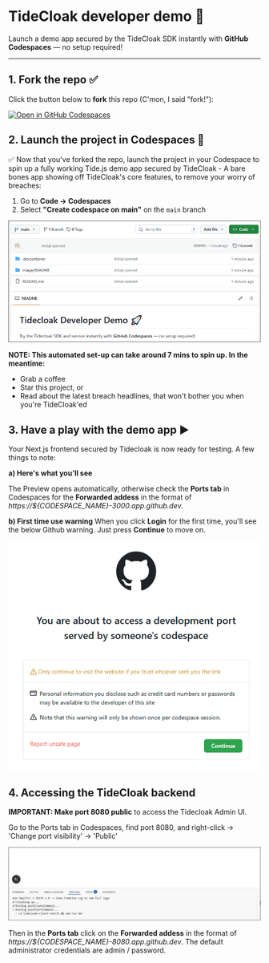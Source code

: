 # TideCloak developer demo 🚀

Launch a demo app secured by the TideCloak SDK instantly with **GitHub Codespaces** — no setup required!

---

## **1. Fork the repo** ✅

Click the button below to **fork** this repo (C'mon, I said "fork!"):

[![Open in GitHub Codespaces](https://github.com/codespaces/badge.svg)](https://github.com/tide-foundation/tidespaces/generate)

## 2. Launch the project in Codespaces 🚀

✅ Now that you've forked the repo, launch the project in your Codespace to spin up a fully working Tide.js demo app secured by TideCloak - A bare bones app showing off TideCloak's core features, to remove your worry of breaches:

1. Go to **Code → Codespaces**
2. Select **"Create codespace on main"** on the `main` branch

![How to create codespace](image/README/tidecloak_howto_createcodespace.gif)

**NOTE: This automated set-up can take around 7 mins to spin up. In the meantime:**
- Grab a coffee
- Star this project, or
- Read about the latest breach headlines, that won't bother you when you're TideCloak'ed

## **3. Have a play with the demo app** ▶️
Your Next.js frontend secured by Tidecloak is now ready for testing. A few things to note:

**a) Here's what you'll see**

The Preview opens automatically, otherwise check the **Ports tab** in Codespaces for the **Forwarded addess** in the format of _https://${CODESPACE_NAME}-3000.app.github.dev_.

**b) First time use warning**
When you click **Login** for the first time, you'll see the below Github warning. Just press **Continue** to move on.

![1743562446996](image/README/1743562446996.png)

**4. Accessing the TideCloak backend**
------------------------------------------------

**IMPORTANT: Make port 8080 public** to access the Tidecloak Admin UI.

Go to the Ports tab in Codespaces, find port 8080, and right-click → 'Change port visibility' → 'Public'

![how to makepublic](image/README/tidecloak_howto_makepublic.gif)

Then in the **Ports tab** click on the **Forwarded addess** in the format of _https://${CODESPACE_NAME}-8080.app.github.dev_. The default administrator credentials are admin / password.
